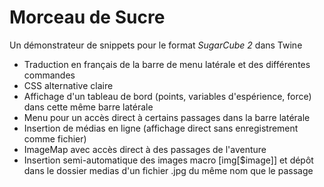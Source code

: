# Morceau de Sucre
Un démonstrateur de snippets pour le format *SugarCube 2* dans Twine

* Traduction en français de la barre de menu latérale et des différentes commandes
* CSS alternative claire
* Affichage d'un tableau de bord (points, variables d'espérience, force) dans cette même barre latérale
* Menu pour un accès direct à certains passages dans la barre latérale
* Insertion de médias en ligne (affichage direct sans enregistrement comme fichier)
* ImageMap avec accès direct à des passages de l'aventure
* Insertion semi-automatique des images macro [img[$image]] et dépôt dans le dossier medias d'un fichier .jpg du même nom que le passage
